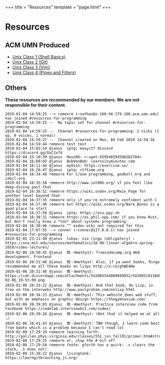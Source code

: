 +++
title = "Resources"
template = "page.html"
+++

Resources
=========

ACM UMN Produced
----------------

-	[Unix Class 1 (Shell Basics)](https://acm.umn.edu/~nathan/unix-videos/ACM-UNIX_2018-09-14_twopane.mp4)
-	[Unix Class 2 (Git)](https://acm.umn.edu/~nathan/unix-videos/ACM-UNIX_2018-09-21_widescreen.mp4)
-	[Unix Class 3 (Vim)](https://acm.umn.edu/~nathan/unix-videos/ACM-UNIX_2018-09-28_twopane.mp4)
-	[Unix Class 4 (Pipes and Filters)](https://acm.umn.edu/~nathan/unix-videos/ACM-UNIX_2018-10-05_twopane.mp4)

Others
------

**These resources are recommended by our members. We are not responsible for their content.**

```
2019-02-04 14:59:25	-->	remexre (~nathan@x-160-94-179-186.acm.umn.edu) has joined #resources-for-programming
2019-02-04 14:59:25	--	No topic set for channel #resources-for-programming
2019-02-04 14:59:25	--	Channel #resources-for-programming: 2 nicks (1 op, 0 voices, 1 normal)
2019-02-04 14:59:27	--	Channel created on Mon, 04 Feb 2019 14:59:16
2019-02-04 14:59:44	remexre	test test
2019-02-04 15:03:54	@janus	iptq: easyctf discord https://discord.gg/UxCJxf4
2019-02-04 15:10:39	@janus	Hwin96: <:uwot:459540294598262784>
2019-02-04 16:08:03	@janus	BobVonBob: learnxinyminutes.com
2019-02-04 16:11:44	@janus	my0sin: https://exercism.io/
2019-02-04 16:26:47	@janus	iptq: ctftime.org
2019-02-04 16:34:48	remexre	For C/asm programming, godbolt.org and cdecl.org
2019-02-04 16:35:58	remexre	http://www.int80h.org/ if you feel like deep-diving past that
2019-02-04 16:36:52	remexre	https://wiki.osdev.org/Main_Page for another level beyond that
2019-02-04 16:37:35	remexre	only if you're extremely confident with C
2019-02-04 16:37:40	remexre	but https://wiki.osdev.org/Bare_Bones is a good place to start
2019-02-04 16:37:56	@janus	iptq: https://osu.ppy.sh
2019-02-04 16:38:31	remexre	https://os.phil-opp.com/ if you know Rust, but don't really know a *ton* about systems programming
2019-02-04 16:38:46	remexre	^^ osdev wiki not required for this
2019-02-04 17:07:55	-->	conner (~conner@127.0.0.1) has joined #resources-for-programming
2019-02-05 23:11:48	@janus	lukas: via ringo (obligatory) : https://ocw.mit.edu/courses/mathematics/18-06-linear-algebra-spring-2010/video-lectures/
2019-02-06 19:50:45	@janus	雨・Amethyst: freecodecamp.org Web development, Frontend
2019-02-06 20:31:40	@janus	雨・Amethyst: Also, if ya want books, Ringo recommended me all these books on lisps http://a.co/ghWE4Hw
2019-02-06 20:31:40	@janus	雨・Amethyst: https://cdn.discordapp.com/attachments/542085544989949952/542895191384915988/Screenshot_from_2019-02-06_19-53-09.png
2019-02-06 20:33:22	@janus	雨・Amethyst: And that book, On Lisp, is free on the interwebs http://www.paulgraham.com/onlisp.html
2019-02-06 20:34:23	@janus	雨・Amethyst: This website does web stuff, but with an emphasis on graphic design https://thegymnasium.com/
2019-02-06 20:39:03	@janus	雨・Amethyst: Practice interview code from Facebook https://codelab.interviewbit.com/index/
2019-02-06 20:39:28	@janus	雨・Amethyst: (Not that it helped me at all :/
2019-02-06 20:41:43	@janus	雨・Amethyst: TBH though, I learn code best from books which is a problem because I can't read lol
2019-02-08 17:29:19	remexre	learning forth: http://galileo.phys.virginia.edu/classes/551.jvn.fall01/primer.htm#struct
2019-02-08 17:29:25	remexre	er, chop the # bit off
2019-02-08 17:29:54	remexre	(note: gforth has a quirk: .s clears the stack, .S does not)
2019-02-09 15:38:22	@janus	livingtank: https://learngitbranching.js.org/
```
